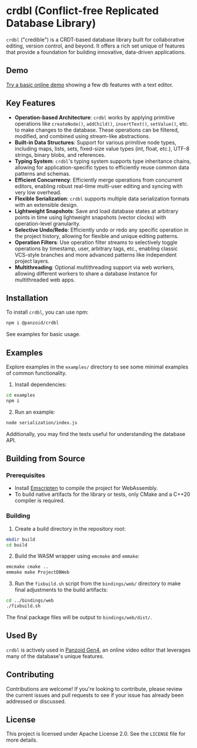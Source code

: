 # crdbl (**C**onflict-free **R**eplicated **D**ata**b**ase **L**ibrary)

`crdbl` ("credible") is a CRDT-based database library built for collaborative editing, version control, and beyond. It offers a rich set unique of features that provide a foundation for building innovative, data-driven applications.

## Demo

[Try a basic online demo](https://Panzoid-com.github.io/crdbl) showing a few db features with a text editor.

## Key Features

- **Operation-based Architecture**: `crdbl` works by applying primitive operations like `createNode()`, `addChild()`, `insertText()`, `setValue()`, etc. to make changes to the database. These operations can be filtered, modified, and combined using stream-like abstractions.
- **Built-in Data Structures**: Support for various primitive node types, including maps, lists, sets, fixed-size value types (int, float, etc.), UTF-8 strings, binary blobs, and references.
- **Typing System**: `crdbl`'s typing system supports type inheritance chains, allowing for application-specific types to efficiently reuse common data patterns and schemas.
- **Efficient Concurrency**: Efficiently merge operations from concurrent editors, enabling robust real-time multi-user editing and syncing with very low overhead.
- **Flexible Serialization**: `crdbl` supports multiple data serialization formats with an extensible design.
- **Lightweight Snapshots**: Save and load database states at arbitrary points in time using lightweight snapshots (vector clocks) with operation-level granularity.
- **Selective Undo/Redo**: Efficiently undo or redo any specific operation in the project history, allowing for flexible and unique editing patterns.
- **Operation Filters**: Use operation filter streams to selectively toggle operations by timestamp, user, arbitrary tags, etc., enabling classic VCS-style branches and more advanced patterns like independent project layers.
- **Multithreading**: Optional multithreading support via web workers, allowing different workers to share a database instance for multithreaded web apps.

## Installation

To install `crdbl`, you can use npm:

```bash
npm i @panzoid/crdbl
```

See examples for basic usage.

## Examples
Explore examples in the `examples/` directory to see some minimal examples of common functionality.

1. Install dependencies:
```bash
cd examples
npm i
```

2. Run an example:
```bash
node serialization/index.js
```

Additionally, you may find the tests useful for understanding the database API.

## Building from Source

### Prerequisites

- Install [Emscripten](https://emscripten.org/docs/getting_started/downloads.html) to compile the project for WebAssembly.
- To build native artifacts for the library or tests, only CMake and a C++20 compiler is required.

### Building

1. Create a build directory in the repository root:

```bash
mkdir build
cd build
```

2. Build the WASM wrapper using `emcmake` and `emmake`:
```bash
emcmake cmake ..
emmake make ProjectDBWeb
```

3. Run the `fixbuild.sh` script from the `bindings/web/` directory to make final adjustments to the build artifacts:

```bash
cd ../bindings/web
./fixbuild.sh
```

The final package files will be output to `bindings/web/dist/`.

## Used By
`crdbl` is actively used in [Panzoid Gen4](https://app.panzoid.com), an online video editor that leverages many of the database's unique features.

## Contributing
Contributions are welcome! If you're looking to contribute, please review the current issues and pull requests to see if your issue has already been addressed or discussed.

## License
This project is licensed under Apache License 2.0. See the `LICENSE` file for more details.